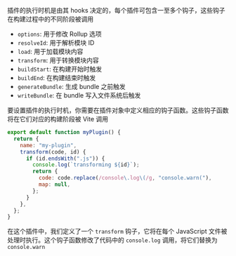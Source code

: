 插件的执行时机是由其 hooks 决定的，每个插件可包含一至多个钩子，这些钩子在构建过程中的不同阶段被调用

- `options`: 用于修改 Rollup 选项
- `resolveId`: 用于解析模块 ID
- `load`: 用于加载模块内容
- `transform`: 用于转换模块内容
- `buildStart`: 在构建开始时触发
- `buildEnd`: 在构建结束时触发
- `generateBundle`: 生成 bundle 之前触发
- `writeBundle`: 在 bundle 写入文件系统后触发

要设置插件的执行时机，你需要在插件对象中定义相应的钩子函数。这些钩子函数将在它们对应的构建阶段被 Vite 调用

```JavaScript
export default function myPlugin() {
  return {
    name: "my-plugin",
    transform(code, id) {
      if (id.endsWith(".js")) {
        console.log(`transforming ${id}`);
        return {
          code: code.replace(/console\.log\(/g, "console.warn("),
          map: null,
        };
      }
    },
  };
}
```

在这个插件中，我们定义了一个 `transform` 钩子，它将在每个 JavaScript 文件被处理时执行。这个钩子函数修改了代码中的 `console.log` 调用，将它们替换为 `console.warn`